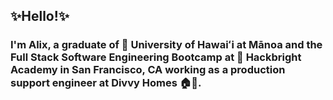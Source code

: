 ## ✨Hello!✨

### I'm Alix, a graduate of 🌺 University of Hawaiʻi at Mānoa and the Full Stack Software Engineering Bootcamp at 🍎 Hackbright Academy in San Francisco, CA working as a production support engineer at Divvy Homes 🏠💛. 

